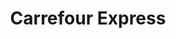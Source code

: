 ---
title: "Carrefour Express"
url: /buenos-aires/carrefour-express-avenida-directorio/
shop: comodidad
---